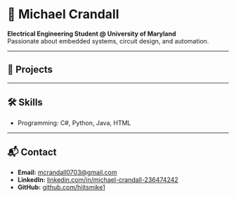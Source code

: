 # 👋 Michael Crandall
**Electrical Engineering Student @ University of Maryland**  
Passionate about embedded systems, circuit design, and automation.

---

## 📂 Projects

---

## 🛠 Skills
- Programming: C#, Python, Java, HTML
---

## 📬 Contact
- **Email:** [mcrandall0703@gmail.com](mailto:mcrandall0703@gmail.com)
- **LinkedIn:** [linkedin.com/in/michael-crandall-236474242](https://www.linkedin.com/in/michael-crandall-236474242)
- **GitHub:** [github.com/hiitsmike1](https://github.com/hiitsmike1) 
